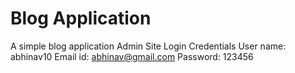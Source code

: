# Blog Application

A simple blog application
Admin Site Login Credentials 
User name: abhinav10
Email id: abhinav@gmail.com
Password: 123456

